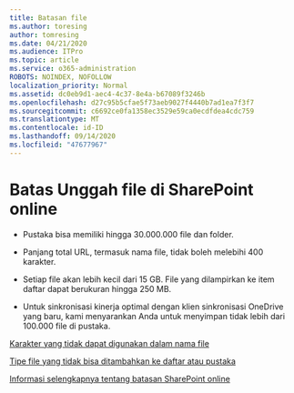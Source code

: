 ```yaml
---
title: Batasan file
ms.author: toresing
author: tomresing
ms.date: 04/21/2020
ms.audience: ITPro
ms.topic: article
ms.service: o365-administration
ROBOTS: NOINDEX, NOFOLLOW
localization_priority: Normal
ms.assetid: dc0eb9d1-aec4-4c37-8e4a-b67089f3246b
ms.openlocfilehash: d27c95b5cfae5f73aeb9027f4440b7ad1ea7f3f7
ms.sourcegitcommit: c6692ce0fa1358ec3529e59ca0ecdfdea4cdc759
ms.translationtype: MT
ms.contentlocale: id-ID
ms.lasthandoff: 09/14/2020
ms.locfileid: "47677967"
---
```

# <a name="file-upload-limits-in-sharepoint-online"></a>Batas Unggah file di SharePoint online

- Pustaka bisa memiliki hingga 30.000.000 file dan folder.
    
- Panjang total URL, termasuk nama file, tidak boleh melebihi 400 karakter.
    
- Setiap file akan lebih kecil dari 15 GB. File yang dilampirkan ke item daftar dapat berukuran hingga 250 MB.
    
- Untuk sinkronisasi kinerja optimal dengan klien sinkronisasi OneDrive yang baru, kami menyarankan Anda untuk menyimpan tidak lebih dari 100.000 file di pustaka. 
    
[Karakter yang tidak dapat digunakan dalam nama file](https://go.microsoft.com/fwlink/?linkid=866430)
  
[Tipe file yang tidak bisa ditambahkan ke daftar atau pustaka](https://go.microsoft.com/fwlink/?linkid=273757)
  
[Informasi selengkapnya tentang batasan SharePoint online](https://go.microsoft.com/fwlink/?linkid=271273)
  

